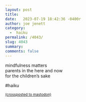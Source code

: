 ```yaml
---
layout: post
title:  
date:   2023-07-19 18:42:36 -0400r
author: joe jenett
category:
  -  haiku
permalink: /4043/
slug: 4043
summary: 
comments: false
---
```

<p>
mindfulness matters<br>
parents in the here and now<br>
for the children’s sake
</p>
<p>
#haiku
</p>

<a href="https://brid.gy/publish/mastodon"><small>(crossposted to mastodon)</small></a>